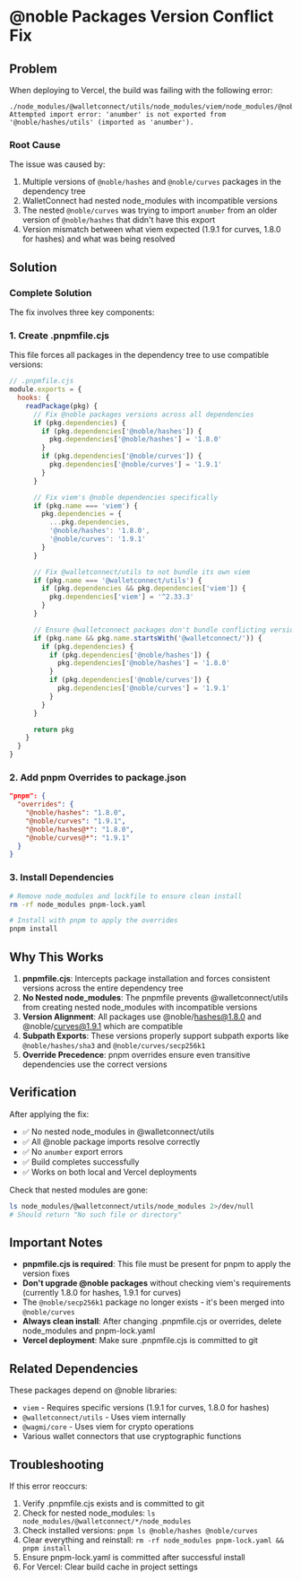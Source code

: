 # @noble Packages Version Conflict Fix

## Problem

When deploying to Vercel, the build was failing with the following error:

```
./node_modules/@walletconnect/utils/node_modules/viem/node_modules/@noble/curves/esm/abstract/modular.js
Attempted import error: 'anumber' is not exported from '@noble/hashes/utils' (imported as 'anumber').
```

### Root Cause

The issue was caused by:
1. Multiple versions of `@noble/hashes` and `@noble/curves` packages in the dependency tree
2. WalletConnect had nested node_modules with incompatible versions
3. The nested `@noble/curves` was trying to import `anumber` from an older version of `@noble/hashes` that didn't have this export
4. Version mismatch between what viem expected (1.9.1 for curves, 1.8.0 for hashes) and what was being resolved

## Solution

### Complete Solution

The fix involves three key components:

### 1. Create .pnpmfile.cjs

This file forces all packages in the dependency tree to use compatible versions:

```javascript
// .pnpmfile.cjs
module.exports = {
  hooks: {
    readPackage(pkg) {
      // Fix @noble packages versions across all dependencies
      if (pkg.dependencies) {
        if (pkg.dependencies['@noble/hashes']) {
          pkg.dependencies['@noble/hashes'] = '1.8.0'
        }
        if (pkg.dependencies['@noble/curves']) {
          pkg.dependencies['@noble/curves'] = '1.9.1'
        }
      }

      // Fix viem's @noble dependencies specifically
      if (pkg.name === 'viem') {
        pkg.dependencies = {
          ...pkg.dependencies,
          '@noble/hashes': '1.8.0',
          '@noble/curves': '1.9.1'
        }
      }

      // Fix @walletconnect/utils to not bundle its own viem
      if (pkg.name === '@walletconnect/utils') {
        if (pkg.dependencies && pkg.dependencies['viem']) {
          pkg.dependencies['viem'] = '^2.33.3'
        }
      }

      // Ensure @walletconnect packages don't bundle conflicting versions
      if (pkg.name && pkg.name.startsWith('@walletconnect/')) {
        if (pkg.dependencies) {
          if (pkg.dependencies['@noble/hashes']) {
            pkg.dependencies['@noble/hashes'] = '1.8.0'
          }
          if (pkg.dependencies['@noble/curves']) {
            pkg.dependencies['@noble/curves'] = '1.9.1'
          }
        }
      }

      return pkg
    }
  }
}
```

### 2. Add pnpm Overrides to package.json

```json
"pnpm": {
  "overrides": {
    "@noble/hashes": "1.8.0",
    "@noble/curves": "1.9.1",
    "@noble/hashes@*": "1.8.0",
    "@noble/curves@*": "1.9.1"
  }
}
```

### 3. Install Dependencies

```bash
# Remove node_modules and lockfile to ensure clean install
rm -rf node_modules pnpm-lock.yaml

# Install with pnpm to apply the overrides
pnpm install
```

## Why This Works

1. **pnpmfile.cjs**: Intercepts package installation and forces consistent versions across the entire dependency tree
2. **No Nested node_modules**: The pnpmfile prevents @walletconnect/utils from creating nested node_modules with incompatible versions
3. **Version Alignment**: All packages use @noble/hashes@1.8.0 and @noble/curves@1.9.1 which are compatible
4. **Subpath Exports**: These versions properly support subpath exports like `@noble/hashes/sha3` and `@noble/curves/secp256k1`
5. **Override Precedence**: pnpm overrides ensure even transitive dependencies use the correct versions

## Verification

After applying the fix:
- ✅ No nested node_modules in @walletconnect/utils
- ✅ All @noble package imports resolve correctly
- ✅ No `anumber` export errors
- ✅ Build completes successfully
- ✅ Works on both local and Vercel deployments

Check that nested modules are gone:
```bash
ls node_modules/@walletconnect/utils/node_modules 2>/dev/null
# Should return "No such file or directory"
```

## Important Notes

- **pnpmfile.cjs is required**: This file must be present for pnpm to apply the version fixes
- **Don't upgrade @noble packages** without checking viem's requirements (currently 1.8.0 for hashes, 1.9.1 for curves)
- The `@noble/secp256k1` package no longer exists - it's been merged into `@noble/curves`
- **Always clean install**: After changing .pnpmfile.cjs or overrides, delete node_modules and pnpm-lock.yaml
- **Vercel deployment**: Make sure .pnpmfile.cjs is committed to git

## Related Dependencies

These packages depend on @noble libraries:
- `viem` - Requires specific versions (1.9.1 for curves, 1.8.0 for hashes)
- `@walletconnect/utils` - Uses viem internally
- `@wagmi/core` - Uses viem for crypto operations
- Various wallet connectors that use cryptographic functions

## Troubleshooting

If this error reoccurs:
1. Verify .pnpmfile.cjs exists and is committed to git
2. Check for nested node_modules: `ls node_modules/@walletconnect/*/node_modules`
3. Check installed versions: `pnpm ls @noble/hashes @noble/curves`
4. Clear everything and reinstall: `rm -rf node_modules pnpm-lock.yaml && pnpm install`
5. Ensure pnpm-lock.yaml is committed after successful install
6. For Vercel: Clear build cache in project settings